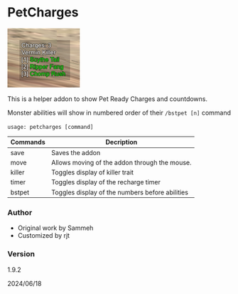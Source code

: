 # PetCharges

![Preview of PetCharges](/img/preview.png)

This is a helper addon to show Pet Ready Charges and countdowns.

Monster abilities will show in numbered order of their `/bstpet [n]` command

`usage: petcharges [command]`

| Commands | Decription |
| --- | --- |
| save | Saves the addon
| move | Allows moving of the addon through the mouse. |
| killer | Toggles display of killer trait |
| timer | Toggles display of the recharge timer |
| bstpet | Toggles display of the numbers before abilities |

### Author
* Original work by Sammeh
* Customized by rjt

### Version
1.9.2

2024/06/18

